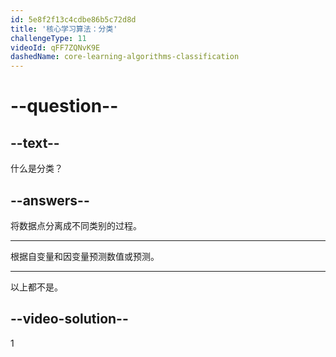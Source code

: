 ```yaml
---
id: 5e8f2f13c4cdbe86b5c72d8d
title: '核心学习算法：分类'
challengeType: 11
videoId: qFF7ZQNvK9E
dashedName: core-learning-algorithms-classification
---
```


# --question--

## --text--

什么是分类？

## --answers--

将数据点分离成不同类别的过程。

---

根据自变量和因变量预测数值或预测。

---

以上都不是。

## --video-solution--

1

